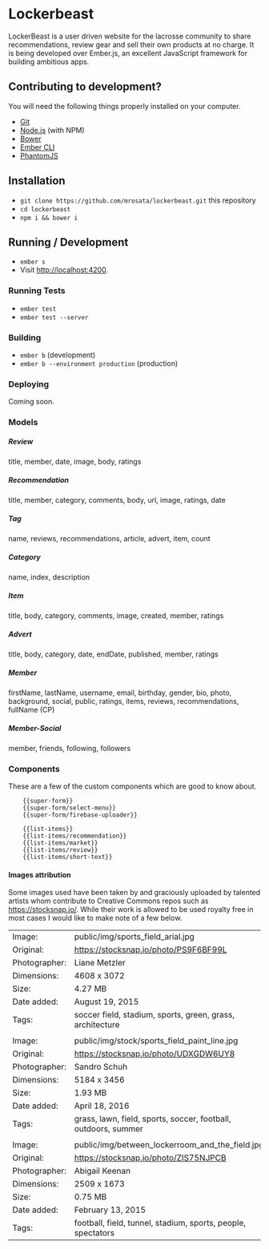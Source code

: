 # Lockerbeast

LockerBeast is a user driven website for the lacrosse community to share recommendations, review gear and sell their own products at no charge. It is being developed over Ember.js, an excellent JavaScript framework for building ambitious apps.

## Contributing to development?

You will need the following things properly installed on your computer.

* [Git](http://git-scm.com/)
* [Node.js](http://nodejs.org/) (with NPM)
* [Bower](http://bower.io/)
* [Ember CLI](http://ember-cli.com/)
* [PhantomJS](http://phantomjs.org/)

## Installation

* `git clone https://github.com/mrosata/lockerbeast.git` this repository
* `cd lockerbeast`
* `npm i && bower i`

## Running / Development

* `ember s`
* Visit [http://localhost:4200](http://localhost:4200).

### Running Tests

* `ember test`
* `ember test --server`

### Building

* `ember b` (development)
* `ember b --environment production` (production)

### Deploying

Coming soon.

### Models
##### Review
title, member, date, image, body, ratings

##### Recommendation
title, member, category, comments, body, url, image, ratings, date

##### Tag
name, reviews, recommendations, article, advert, item, count

##### Category
name, index, description

##### Item
title, body, category, comments, image, created, member, ratings

##### Advert
title, body, category, date, endDate, published, member, ratings

##### Member
firstName, lastName, username, email, birthday, gender, bio, photo, background, social, public, ratings, items, reviews, recommendations, fullName (CP)

##### Member-Social
member, friends, following, followers


### Components
These are a few of the custom components which are good to know about. 

```
    {{super-form}}
    {{super-form/select-menu}}
    {{super-form/firebase-uploader}}
    
    {{list-items}}
    {{list-items/recommendation}}
    {{list-items/market}}
    {{list-items/review}}
    {{list-items/short-text}}
```

#### Images attribution
Some images used have been taken by and graciously uploaded by talented artists whom contribute to Creative Commons repos such as https://stocksnap.io/. While their work is allowed to be used royalty free in most cases I would like to make note of a few below. 

|     |    |
|----------|-------------|
| Image: | public/img/sports_field_arial.jpg  |
| Original: | https://stocksnap.io/photo/PS9F6BF99L |
| Photographer:	| Liane Metzler |
| Dimensions:	| 4608 x 3072 |
| Size:	| 4.27 MB |
| Date added:	| August 19, 2015 |
| Tags:	| soccer field, stadium, sports, green, grass, architecture |
|  |  |
| Image: | public/img/stock/sports_field_paint_line.jpg |
| Original: | https://stocksnap.io/photo/UDXGDW6UY8 |
| Photographer:	| Sandro Schuh |
| Dimensions:	| 5184 x 3456 |
| Size:	| 1.93 MB |
| Date added:	| April 18, 2016 |
| Tags:	| grass, lawn, field, sports, soccer, football, outdoors, summer |
|  |  |
| Image: |public/img/between_lockerroom_and_the_field.jpg |
| Original: | https://stocksnap.io/photo/ZIS75NJPCB |
| Photographer: |	Abigail Keenan |
| Dimensions:	|2509 x 1673 |
| Size:	| 0.75 MB |
| Date added: |	February 13, 2015 |
| Tags:	|football, field, tunnel, stadium, sports, people, spectators | 
